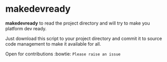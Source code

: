 # makedevready

**makedevready** to read the project directory and will try to make you platform dev ready.

Just download this script to your project directory and commit it to  source code management to make it available for all.


Open for contributions :bowtie: `Please raise an issue`
